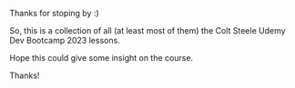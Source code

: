 Thanks for stoping by :)

So, this is a collection of all (at least most of them) the Colt Steele Udemy Dev Bootcamp 2023 lessons.

Hope this could give some insight on the course.

Thanks!
